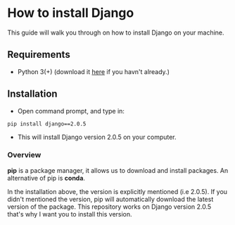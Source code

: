 # How to install Django

This guide will walk you through on how to install Django on your machine.

## Requirements

* Python 3(+) (download it [here](https://www.python.org/downloads/) if you havn't already.)


## Installation

* Open command prompt, and type in:

`pip install django==2.0.5`

* This will install Django  version 2.0.5 on your computer.

### Overview

 **pip** is a package manager, it allows us to download and install packages. An alternative of pip is **conda**.

 In the installation above, the version is explicitly mentioned (i.e 2.0.5). If you didn't mentioned the version, pip will automatically download the latest version of the package.
 This repository works on Django version 2.0.5 that's why I want you to install this version. 


